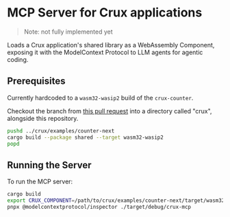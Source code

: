 # MCP Server for Crux applications

> Note: not fully implemented yet

Loads a Crux application's shared library as a WebAssembly Component, exposing it with the ModelContext Protocol to LLM agents for agentic coding.

## Prerequisites

Currently hardcoded to a `wasm32-wasip2` build of the `crux-counter`.

Checkout the branch from [this pull request](https://github.com/redbadger/crux/pull/401) into a directory called "crux", alongside this repository.

```bash
pushd ../crux/examples/counter-next
cargo build --package shared --target wasm32-wasip2
popd
```

## Running the Server

To run the MCP server:

```bash
cargo build
export CRUX_COMPONENT=/path/to/crux/examples/counter-next/target/wasm32-wasip2/debug/shared.wasm
pnpx @modelcontextprotocol/inspector ./target/debug/crux-mcp
```
